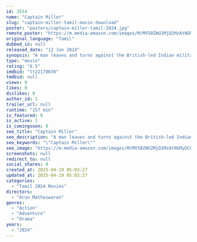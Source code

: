 ```yaml
---
id: 3554
name: "Captain Miller"
slug: "captain-miller-tamil-movie-download"
poster: "posters/captain-miller-tamil-2024.jpg"
remote_poster: "https://m.media-amazon.com/images/M/MV5BZWU2MjQ1MzAtNGMyOC00ZTFjLThkMjEtNmM1OWM3ZmM0YmI2XkEyXkFqcGc@._V1_SX300.jpg"
original_language: "Tamil"
dubbed_in: null
released_date: "12 Jan 2024"
synopsis: "A man leaves and turns against the British-led Indian military after witnessing atrocity."
type: "movie"
rating: "6.5"
imdbid: "tt22170036"
tmdbid: null
views: 0
likes: 0
dislikes: 0
author_id: 1
trailer_url: null
runtime: "157 min"
is_featured: 0
is_active: 1
is_comingsoon: 0
seo_title: "Captain Miller"
seo_description: "A man leaves and turns against the British-led Indian military after witnessing atrocity."
seo_keywords: "\"Captain Miller\""
seo_image: "https://m.media-amazon.com/images/M/MV5BZWU2MjQ1MzAtNGMyOC00ZTFjLThkMjEtNmM1OWM3ZmM0YmI2XkEyXkFqcGc@._V1_SX300.jpg"
screenshots: null
redirect_to: null
social_shares: 0
created_at: 2025-04-19 05:03:27
updated_at: 2025-04-19 05:03:27
categories:
  - "Tamil 2024 Movies"
directors:
  - "Arun Matheswaran"
genres:
  - "Action"
  - "Adventure"
  - "Drama"
years:
  - "2024"
---
```

